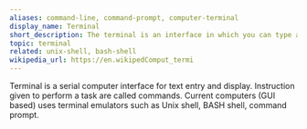 ```yaml
---
aliases: command-line, command-prompt, computer-terminal
display_name: Terminal
short_description: The terminal is an interface in which you can type and execute text-based commands. 
topic: terminal
related: unix-shell, bash-shell
wikipedia_url: https://en.wikipedComput_termi
---
```

Terminal is a serial computer interface for text entry and display. Instruction given to perform a task are called commands. Current computers (GUI based) uses terminal emulators such as Unix shell, BASH shell, command prompt.
